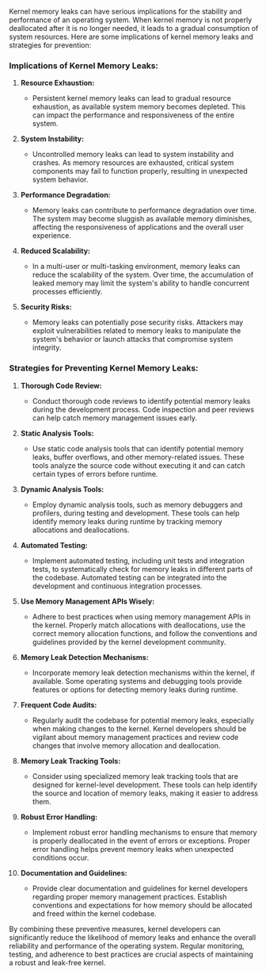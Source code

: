 Kernel memory leaks can have serious implications for the stability and performance of an operating system. When kernel memory is not properly deallocated after it is no longer needed, it leads to a gradual consumption of system resources. Here are some implications of kernel memory leaks and strategies for prevention:

### Implications of Kernel Memory Leaks:

1. **Resource Exhaustion:**
   - Persistent kernel memory leaks can lead to gradual resource exhaustion, as available system memory becomes depleted. This can impact the performance and responsiveness of the entire system.

2. **System Instability:**
   - Uncontrolled memory leaks can lead to system instability and crashes. As memory resources are exhausted, critical system components may fail to function properly, resulting in unexpected system behavior.

3. **Performance Degradation:**
   - Memory leaks can contribute to performance degradation over time. The system may become sluggish as available memory diminishes, affecting the responsiveness of applications and the overall user experience.

4. **Reduced Scalability:**
   - In a multi-user or multi-tasking environment, memory leaks can reduce the scalability of the system. Over time, the accumulation of leaked memory may limit the system's ability to handle concurrent processes efficiently.

5. **Security Risks:**
   - Memory leaks can potentially pose security risks. Attackers may exploit vulnerabilities related to memory leaks to manipulate the system's behavior or launch attacks that compromise system integrity.

### Strategies for Preventing Kernel Memory Leaks:

1. **Thorough Code Review:**
   - Conduct thorough code reviews to identify potential memory leaks during the development process. Code inspection and peer reviews can help catch memory management issues early.

2. **Static Analysis Tools:**
   - Use static code analysis tools that can identify potential memory leaks, buffer overflows, and other memory-related issues. These tools analyze the source code without executing it and can catch certain types of errors before runtime.

3. **Dynamic Analysis Tools:**
   - Employ dynamic analysis tools, such as memory debuggers and profilers, during testing and development. These tools can help identify memory leaks during runtime by tracking memory allocations and deallocations.

4. **Automated Testing:**
   - Implement automated testing, including unit tests and integration tests, to systematically check for memory leaks in different parts of the codebase. Automated testing can be integrated into the development and continuous integration processes.

5. **Use Memory Management APIs Wisely:**
   - Adhere to best practices when using memory management APIs in the kernel. Properly match allocations with deallocations, use the correct memory allocation functions, and follow the conventions and guidelines provided by the kernel development community.

6. **Memory Leak Detection Mechanisms:**
   - Incorporate memory leak detection mechanisms within the kernel, if available. Some operating systems and debugging tools provide features or options for detecting memory leaks during runtime.

7. **Frequent Code Audits:**
   - Regularly audit the codebase for potential memory leaks, especially when making changes to the kernel. Kernel developers should be vigilant about memory management practices and review code changes that involve memory allocation and deallocation.

8. **Memory Leak Tracking Tools:**
   - Consider using specialized memory leak tracking tools that are designed for kernel-level development. These tools can help identify the source and location of memory leaks, making it easier to address them.

9. **Robust Error Handling:**
   - Implement robust error handling mechanisms to ensure that memory is properly deallocated in the event of errors or exceptions. Proper error handling helps prevent memory leaks when unexpected conditions occur.

10. **Documentation and Guidelines:**
    - Provide clear documentation and guidelines for kernel developers regarding proper memory management practices. Establish conventions and expectations for how memory should be allocated and freed within the kernel codebase.

By combining these preventive measures, kernel developers can significantly reduce the likelihood of memory leaks and enhance the overall reliability and performance of the operating system. Regular monitoring, testing, and adherence to best practices are crucial aspects of maintaining a robust and leak-free kernel.
